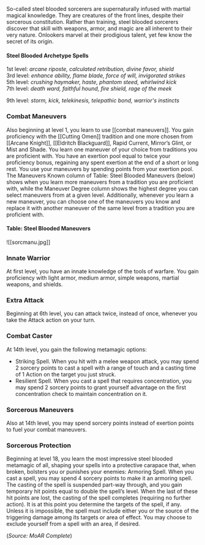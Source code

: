 So-called steel blooded sorcerers are supernaturally infused with martial magical knowledge. They are creatures of the front lines, despite their sorcerous constitution. Rather than training, steel blooded sorcerers discover that skill with weapons, armor, and magic are all inherent to their very nature. Onlookers marvel at their prodigious talent, yet few know the secret of its origin. 

#### Steel Blooded Archetype Spells

1st level: *arcane riposte, calculated retribution, divine favor, shield* <br>
3rd level: *enhance ability, flame blade, force of will, invigorated strikes* <br>
5th level: *crushing haymaker, haste, phantom steed, whirlwind kick* <br>
7th level: *death ward, faithful hound, fire shield, rage of the meek*

9th level: *storm, kick, telekinesis, telepathic bond, warrior's instincts*


### Combat Maneuvers 
Also beginning at level 1, you learn to use [[combat maneuvers]]. You gain proficiency with the [[Cutting Omen]] tradition and one more chosen from [[Arcane Knight]], [[Eldritch Blackguard]], Rapid Current, Mirror’s Glint, or Mist and Shade. You learn one maneuver of your choice from traditions you are proficient with. You have an exertion pool equal to twice your proficiency bonus, regaining any spent exertion at the end of a short or long rest. You use your maneuvers by spending points from your exertion pool. The Maneuvers Known column of Table: Steel Blooded Maneuvers (below) shows when you learn more maneuvers from a tradition you are proficient with, while the Maneuver Degree column shows the highest degree you can select maneuvers from at a given level. Additionally, whenever you learn a new maneuver, you can choose one of the maneuvers you know and replace it with another maneuver of the same level from a tradition you are proficient with. 
#### Table: Steel Blooded Maneuvers 
![[sorcmanu.jpg]]

### Innate Warrior 
At first level, you have an innate knowledge of the tools of warfare. You gain proficiency with light armor, medium armor, simple weapons, martial weapons, and shields. 

### Extra Attack 
Beginning at 6th level, you can attack twice, instead of once, whenever you take the Attack action on your turn. 

### Combat Caster 
At 14th level, you gain the following metamagic options: 
- Striking Spell. When you hit with a melee weapon attack, you may spend 2 sorcery points to cast a spell with a range of touch and a casting time of 1 Action on the target you just struck. 
- Resilient Spell. When you cast a spell that requires concentration, you may spend 2 sorcery points to grant yourself advantage on the first concentration check to maintain concentration on it.

### Sorcerous Maneuvers 
Also at 14th level, you may spend sorcery points instead of exertion points to fuel your combat maneuvers. 

### Sorcerous Protection 
Beginning at level 18, you learn the most impressive steel blooded metamagic of all, shaping your spells into a protective carapace that, when broken, bolsters you or punishes your enemies: Armoring Spell. When you cast a spell, you may spend 4 sorcery points to make it an armoring spell. The casting of the spell is suspended part-way through, and you gain temporary hit points equal to double the spell’s level. When the last of these hit points are lost, the casting of the spell completes (requiring no further action). It is at this point you determine the targets of the spell, if any. Unless it is impossible, the spell must include either you or the source of the triggering damage among its targets or area of effect. You may choose to exclude yourself from a spell with an area, if desired.

(*Source: MoAR Complete*)